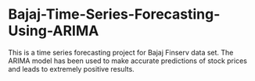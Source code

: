# Bajaj-Time-Series-Forecasting-Using-ARIMA
This is a time series forecasting project for Bajaj Finserv data set. The ARIMA model has been used to make accurate predictions of stock prices and leads to extremely positive results.
